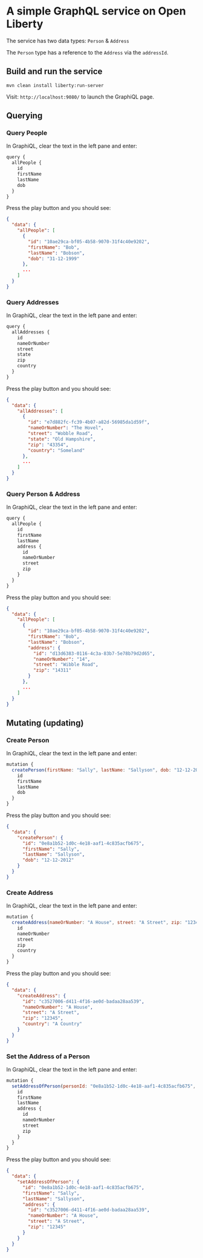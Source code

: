 # A simple GraphQL service on Open Liberty

The service has two data types: `Person` & `Address`

The `Person` type has a reference to the `Address` via the `addressId`.

## Build and run the service

```
mvn clean install liberty:run-server
```

Visit: `http://localhost:9080/` to launch the GraphiQL page.

## Querying

### Query People

In GraphiQL, clear the text in the left pane and enter:

```JavaScript
query {
  allPeople {
    id
    firstName
    lastName
    dob
  }
}
```
Press the play button and you should see:

```JSON
{
  "data": {
    "allPeople": [
      {
        "id": "10ae29ca-bf05-4b58-9070-31f4c40e9202",
        "firstName": "Bob",
        "lastName": "Bobson",
        "dob": "31-12-1999"
      },
      ...
    ]
  }
}
```

### Query Addresses

In GraphiQL, clear the text in the left pane and enter:

```JavaScript
query {
  allAddresses {
    id
    nameOrNumber
    street
    state
    zip
    country
  }
}
```
Press the play button and you should see:

```JSON
{
  "data": {
    "allAddresses": [
      {
        "id": "e7d882fc-fc39-4b07-a82d-56985da1d59f",
        "nameOrNumber": "The Hovel",
        "street": "Wobble Road",
        "state": "Old Hampshire",
        "zip": "43354",
        "country": "Someland"
      },
      ...
    ]
  }
}
```

### Query Person & Address

In GraphiQL, clear the text in the left pane and enter:

```JavaScript
query {
  allPeople {
    id
    firstName
    lastName
    address {
      id
      nameOrNumber
      street
      zip
    }
  }
}

```
Press the play button and you should see:

```JSON
{
  "data": {
    "allPeople": [
      {
        "id": "10ae29ca-bf05-4b58-9070-31f4c40e9202",
        "firstName": "Bob",
        "lastName": "Bobson",
        "address": {
          "id": "d13d6383-0116-4c3a-83b7-5e78b79d2d65",
          "nameOrNumber": "14",
          "street": "Wibble Road",
          "zip": "14311"
        }
      },
      ...
    ]
  }
}
```

## Mutating (updating)

### Create Person

In GraphiQL, clear the text in the left pane and enter:

```JavaScript
mutation {
  createPerson(firstName: "Sally", lastName: "Sallyson", dob: "12-12-2012") {
    id
    firstName
    lastName
    dob
  }
}
```
Press the play button and you should see:

```JSON
{
  "data": {
    "createPerson": {
      "id": "0e8a1b52-1d0c-4e18-aaf1-4c835acfb675",
      "firstName": "Sally",
      "lastName": "Sallyson",
      "dob": "12-12-2012"
    }
  }
}
```

### Create Address

In GraphiQL, clear the text in the left pane and enter:

```JavaScript
mutation {
  createAddress(nameOrNumber: "A House", street: "A Street", zip: "12345", country: "A Country") {
    id
    nameOrNumber
    street
    zip
    country
  }
}
```
Press the play button and you should see:

```JSON
{
  "data": {
    "createAddress": {
      "id": "c3527006-d411-4f16-ae0d-badaa28aa539",
      "nameOrNumber": "A House",
      "street": "A Street",
      "zip": "12345",
      "country": "A Country"
    }
  }
}
```

### Set the Address of a Person

In GraphiQL, clear the text in the left pane and enter:

```JavaScript
mutation {
  setAddressOfPerson(personId: "0e8a1b52-1d0c-4e18-aaf1-4c835acfb675", addressId: "c3527006-d411-4f16-ae0d-badaa28aa539") {
    id
    firstName
    lastName
    address {
      id
      nameOrNumber
      street
      zip
    }
  }
}
```
Press the play button and you should see:

```JSON
{
  "data": {
    "setAddressOfPerson": {
      "id": "0e8a1b52-1d0c-4e18-aaf1-4c835acfb675",
      "firstName": "Sally",
      "lastName": "Sallyson",
      "address": {
        "id": "c3527006-d411-4f16-ae0d-badaa28aa539",
        "nameOrNumber": "A House",
        "street": "A Street",
        "zip": "12345"
      }
    }
  }
}
```

